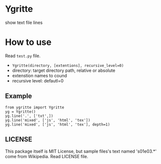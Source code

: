 # Ygritte
show text file lines

# How to use
Read `test.py` file.
- `Ygritte(directory, [extentions], recursive_level=0)`
- directory: target directory path, relative or absolute
- extenstion names to cound
- recursive level: defautl=0

## Example
```
from ygritte import Ygritte
yg = Ygritte()
yg.line('.', ['txt',])
yg.line('mixed', ['js', 'html', 'tex'])
yg.line('mixed', ['js', 'html', 'tex'], depth=1)
```

## LICENSE
This package itself is MIT License, but sample files's text named 's01e03.*' come from Wikipedia.
Read LICENSE file.